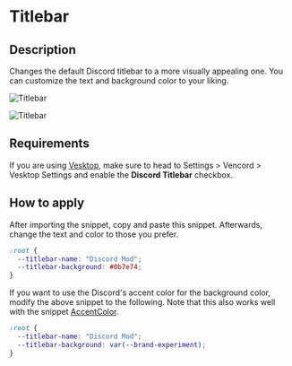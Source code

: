 # Titlebar

## Description

Changes the default Discord titlebar to a more visually appealing one. You can customize the text and background color to your liking.

![Titlebar](/docs/_media/Titlebar_01.png)

![Titlebar](/docs/_media/Titlebar_02.png)

## Requirements

If you are using [Vesktop](https://github.com/Vencord/Vesktop), make sure to head to Settings > Vencord > Vesktop Settings and enable the **Discord Titlebar** checkbox.

## How to apply

After importing the snippet, copy and paste this snippet. Afterwards, change the text and color to those you prefer.

```css
:root {
  --titlebar-name: "Discord Mod";
  --titlebar-background: #0b7e74;
}
```

If you want to use the Discord's accent color for the background color, modify the above snippet to the following. Note that this also works well with the snippet [AccentColor](Snippets/ChangeColor/AccentColor/).

```css
:root {
  --titlebar-name: "Discord Mod";
  --titlebar-background: var(--brand-experiment);
}
```

